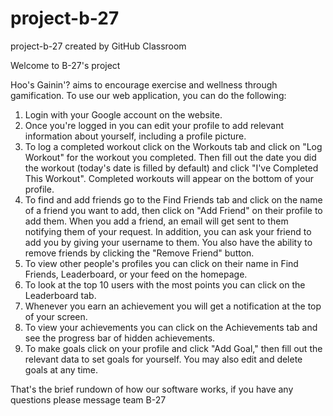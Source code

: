 # project-b-27
project-b-27 created by GitHub Classroom

Welcome to B-27's project

Hoo's Gainin'? aims to encourage exercise and wellness through gamification.
To use our web application, you can do the following:
1) Login with your Google account on the website.
2) Once you're logged in you can edit your profile to add relevant information about yourself, including a profile picture.
3) To log a completed workout click on the Workouts tab and click on "Log Workout" for the workout you completed. Then fill out the date you did the workout (today's date is filled by default) and click "I've Completed This Workout". 
Completed workouts will appear on the bottom of your profile.
4) To find and add friends go to the Find Friends tab and click on the name of a friend you want to add, then click on "Add Friend" on their profile to add them. When you add a friend, an email will get sent to them notifying them of your request. In addition, you can ask your friend to add you by giving your username to them. You also have the ability to remove friends by clicking the "Remove Friend" button.
5) To view other people's profiles you can click on their name in Find Friends, Leaderboard, or your feed on the homepage.
6) To look at the top 10 users with the most points you can click on the Leaderboard tab.
7) Whenever you earn an achievement you will get a notification at the top of your screen.
8) To view your achievements you can click on the Achievements tab and see the progress bar of hidden achievements.
9) To make goals click on your profile and click "Add Goal," then fill out the relevant data to set goals for yourself. You may also edit and delete goals at any time.

That's the brief rundown of how our software works, if you have any questions please message team B-27
